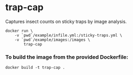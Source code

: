 # trap-cap

Captures insect counts on sticky traps by image analysis. 

```{bash}
docker run \
	-v `pwd`/example/infile.yml:/sticky-traps.yml \
	-v `pwd`/example/images:/images \
		trap-cap
```

### To build the image from the provided Dockerfile:

```{bash}
docker build -t trap-cap .
```